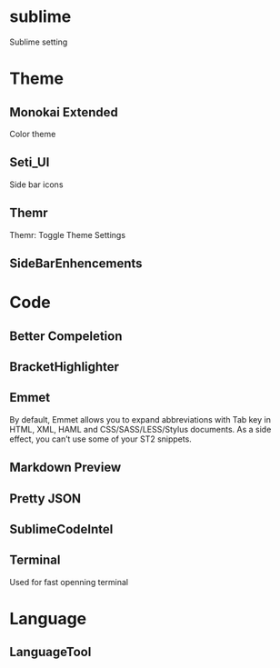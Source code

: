 # sublime
Sublime setting

# Theme

## Monokai Extended
Color theme

## Seti_UI
Side bar icons

## Themr
Themr: Toggle Theme Settings

## SideBarEnhencements

# Code

## Better Compeletion

## BracketHighlighter

## Emmet
By default, Emmet allows you to expand abbreviations with Tab key in HTML, XML, HAML and CSS/SASS/LESS/Stylus documents. As a side effect, you can’t use some of your ST2 snippets.
  
## Markdown Preview

## Pretty JSON

## SublimeCodeIntel

## Terminal
Used for fast openning terminal

# Language

## LanguageTool
